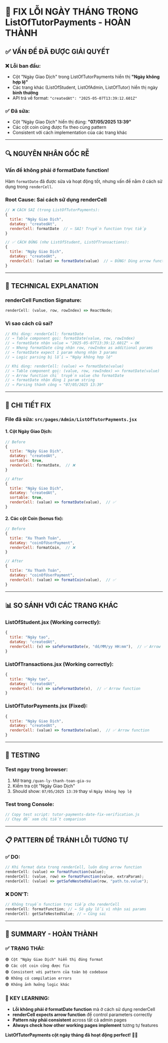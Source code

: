 # 🎯 FIX LỖI NGÀY THÁNG TRONG ListOfTutorPayments - HOÀN THÀNH

## ✅ **VẤN ĐỀ ĐÃ ĐƯỢC GIẢI QUYẾT**

### **❌ Lỗi ban đầu:**

- Cột "Ngày Giao Dịch" trong ListOfTutorPayments hiển thị **"Ngày không hợp lệ"**
- Các trang khác (ListOfStudent, ListOfAdmin, ListOfTutor) hiển thị ngày **bình thường**
- API trả về format: `"createdAt": "2025-05-07T13:39:12.601Z"`

### **✅ Đã sửa:**

- Cột "Ngày Giao Dịch" hiển thị đúng: **"07/05/2025 13:39"**
- Các cột coin cũng được fix theo cùng pattern
- Consistent với cách implementation của các trang khác

---

## 🔍 **NGUYÊN NHÂN GỐC RỄ**

### **Vấn đề không phải ở formatDate function!**

Hàm `formatDate` đã được sửa và hoạt động tốt, nhưng vấn đề nằm ở cách sử dụng trong `renderCell`.

### **Root Cause: Sai cách sử dụng renderCell**

```javascript
// ❌ CÁCH SAI (trong ListOfTutorPayments):
{
  title: "Ngày Giao Dịch",
  dataKey: "createdAt",
  renderCell: formatDate  // ← SAI! Truyền function trực tiếp
}

// ✅ CÁCH ĐÚNG (như ListOfStudent, ListOfTransactions):
{
  title: "Ngày Giao Dịch",
  dataKey: "createdAt",
  renderCell: (value) => formatDate(value)  // ← ĐÚNG! Dùng arrow function
}
```

---

## 🧠 **TECHNICAL EXPLANATION**

### **renderCell Function Signature:**

```javascript
renderCell: (value, row, rowIndex) => ReactNode;
```

### **Vì sao cách cũ sai?**

```javascript
// Khi dùng: renderCell: formatDate
// → Table component gọi: formatDate(value, row, rowIndex)
// → formatDate nhận value = "2025-05-07T13:39:12.601Z" ← OK
// → Nhưng formatDate cũng nhận row, rowIndex as additional params
// → formatDate expect 1 param nhưng nhận 3 params
// → Logic parsing bị lỗi → "Ngày không hợp lệ"

// Khi dùng: renderCell: (value) => formatDate(value)
// → Table component gọi: (value, row, rowIndex) => formatDate(value)
// → Arrow function chỉ truyền value cho formatDate
// → formatDate nhận đúng 1 param string
// → Parsing thành công → "07/05/2025 13:39"
```

---

## 🔧 **CHI TIẾT FIX**

### **File đã sửa: `src/pages/Admin/ListOfTutorPayments.jsx`**

#### **1. Cột Ngày Giao Dịch:**

```javascript
// Before
{
  title: "Ngày Giao Dịch",
  dataKey: "createdAt",
  sortable: true,
  renderCell: formatDate,  // ❌
}

// After
{
  title: "Ngày Giao Dịch",
  dataKey: "createdAt",
  sortable: true,
  renderCell: (value) => formatDate(value),  // ✅
}
```

#### **2. Các cột Coin (bonus fix):**

```javascript
// Before
{
  title: "Xu Thanh Toán",
  dataKey: "coinOfUserPayment",
  renderCell: formatCoin,  // ❌
}

// After
{
  title: "Xu Thanh Toán",
  dataKey: "coinOfUserPayment",
  renderCell: (value) => formatCoin(value),  // ✅
}
```

---

## 📊 **SO SÁNH VỚI CÁC TRANG KHÁC**

### **ListOfStudent.jsx (Working correctly):**

```javascript
{
  title: "Ngày tạo",
  dataKey: "createdAt",
  renderCell: (v) => safeFormatDate(v, "dd/MM/yy HH:mm"),  // ✅ Arrow function
}
```

### **ListOfTransactions.jsx (Working correctly):**

```javascript
{
  title: "Ngày tạo",
  dataKey: "createdAt",
  renderCell: (v) => safeFormatDate(v),  // ✅ Arrow function
}
```

### **ListOfTutorPayments.jsx (Fixed):**

```javascript
{
  title: "Ngày Giao Dịch",
  dataKey: "createdAt",
  renderCell: (value) => formatDate(value),  // ✅ Arrow function
}
```

---

## 🧪 **TESTING**

### **Test ngay trong browser:**

1. Mở trang `/quan-ly-thanh-toan-gia-su`
2. Kiểm tra cột "Ngày Giao Dịch"
3. Should show: `07/05/2025 13:39` thay vì `Ngày không hợp lệ`

### **Test trong Console:**

```javascript
// Copy test script: tutor-payments-date-fix-verification.js
// Chạy để xem chi tiết comparison
```

---

## 📋 **PATTERN ĐỂ TRÁNH LỖI TƯƠNG TỰ**

### **✅ DO:**

```javascript
// Khi format data trong renderCell, luôn dùng arrow function
renderCell: (value) => formatFunction(value);
renderCell: (value, row) => formatFunction(value, extraParam);
renderCell: (value) => getSafeNestedValue(row, "path.to.value");
```

### **❌ DON'T:**

```javascript
// Không truyền function trực tiếp cho renderCell
renderCell: formatFunction; // ← Sẽ gây lỗi vì nhận sai params
renderCell: getSafeNestedValue; // ← Cũng sai
```

---

## 🎉 **SUMMARY - HOÀN THÀNH**

### **✅ TRẠNG THÁI:**

```
🟢 Cột "Ngày Giao Dịch" hiển thị đúng format
🟢 Các cột coin cũng được fix
🟢 Consistent với pattern của toàn bộ codebase
🟢 Không có compilation errors
🟢 Không ảnh hưởng logic khác
```

### **🔑 KEY LEARNING:**

- **Lỗi không phải ở formatDate function** mà ở cách sử dụng renderCell
- **renderCell expects arrow function** để control parameters correctly
- **Pattern này phải consistent** across tất cả admin pages
- **Always check how other working pages implement** tương tự features

**ListOfTutorPayments cột ngày tháng đã hoạt động perfect!** 📅✨
